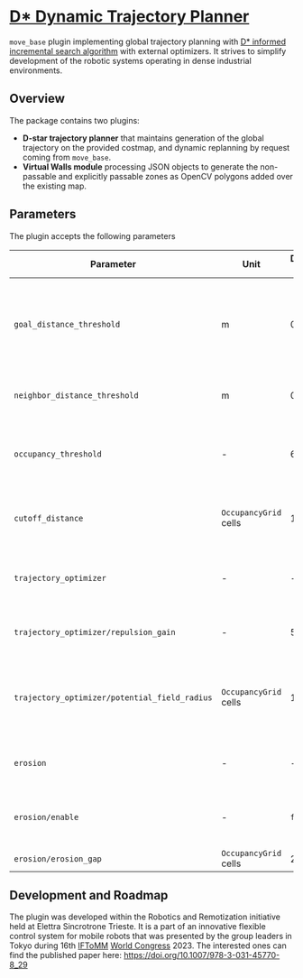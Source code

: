 # [D* Dynamic Trajectory Planner](https://wiki.ros.org/dstar_trajectory_planner)

`move_base` plugin implementing global trajectory planning with [D* informed incremental search algorithm](https://citeseerx.ist.psu.edu/viewdoc/summary?doi=10.1.1.15.3683) with external optimizers. It strives to simplify development of the robotic systems operating in dense industrial environments.

## Overview

The package contains two plugins:
- **D-star trajectory planner** that maintains generation of the global trajectory on the provided costmap, and dynamic replanning by request coming from `move_base`.
- **Virtual Walls module** processing JSON objects to generate the non-passable and explicitly passable zones as OpenCV polygons added over the existing map.

## Parameters
The plugin accepts the following parameters

|Parameter|Unit|Default value|Description|
|---------|----|-------------|-----------|
|`goal_distance_threshold`| m |0.3|Maximal distance from the chassis' reference frame origin to consider the goal reached|
|`neighbor_distance_threshold`| m |0.1|The distance to consider as close for replanning|
|`occupancy_threshold`|-|64|`OccupancyGrid` cell weight threshold to consider the cell non-passable|
|`cutoff_distance`|`OccupancyGrid` cells|16|Maximal cutoff distance for raytracing optimizer|
|`trajectory_optimizer`|-|-|Group of parameters to set up the potential field optimizer|
|`trajectory_optimizer/repulsion_gain`|-|50.0|Gain value for repulsive potential calculation|
|`trajectory_optimizer/potential_field_radius`|`OccupancyGrid` cells|10|Maximal repulsion radius to calculate the potential during optimization|
|`erosion`|-|-|Group of parameters to set up map preprocessor|
|`erosion/enable`|-|`false`|Applies an erosion algorithm to clean a noisy map|
|`erosion/erosion_gap`|`OccupancyGrid` cells|2|Erosion gap|

## Development and Roadmap
The plugin was developed within the Robotics and Remotization initiative held at Elettra Sincrotrone Trieste. It is a part of an innovative flexible control system for mobile robots that was presented by the group leaders in Tokyo during 16th [IFToMM](https://iftomm-world.org) [World Congress](https://wc2023.jc-iftomm.org/) 2023. The interested ones can find the published paper here: https://doi.org/10.1007/978-3-031-45770-8_29
